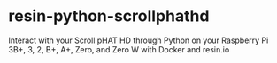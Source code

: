 # resin-python-scrollphathd

Interact with your Scroll pHAT HD through Python on your Raspberry Pi 3B+, 3, 2, B+, A+, Zero, and Zero W with Docker and resin.io
